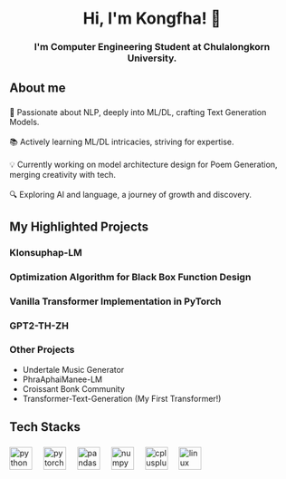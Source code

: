 <h1 align="center">Hi, I'm Kongfha! 👋</h1>

###

**<h3 align="center">I'm Computer Engineering Student at Chulalongkorn University.</h>**

###

<h2 align="left">About me</h2>

###

<p align="left">👋 Passionate about NLP, deeply into ML/DL, crafting Text Generation Models.<br><br>📚 Actively learning ML/DL intricacies, striving for expertise.<br><br>💡 Currently working on model architecture design for Poem Generation, merging creativity with tech.<br><br>🔍 Exploring AI and language, a journey of growth and discovery.</p>

###

<h2 align="left">My Highlighted Projects</h2>

### Klonsuphap-LM

### Optimization Algorithm for Black Box Function Design

### Vanilla Transformer Implementation in PyTorch

### GPT2-TH-ZH

### Other Projects
- Undertale Music Generator
- PhraAphaiManee-LM
- Croissant Bonk Community
- Transformer-Text-Generation (My First Transformer!)

###

<h2 align="left">Tech Stacks</h2>

###

<div align="left">
  <img src="https://img.shields.io/badge/Python-3776AB?logo=python&logoColor=white&style=for-the-badge" height="40" alt="python logo"  />
  <img width="12" />
  <img src="https://img.shields.io/badge/PyTorch-EE4C2C?logo=pytorch&logoColor=white&style=for-the-badge" height="40" alt="pytorch logo"  />
  <img width="12" />
  <img src="https://img.shields.io/badge/pandas-150458?logo=pandas&logoColor=white&style=for-the-badge" height="40" alt="pandas logo"  />
  <img width="12" />
  <img src="https://img.shields.io/badge/NumPy-013243?logo=numpy&logoColor=white&style=for-the-badge" height="40" alt="numpy logo"  />
  <img width="12" />
  <img src="https://img.shields.io/badge/C++-00599C?logo=cplusplus&logoColor=white&style=for-the-badge" height="40" alt="cplusplus logo"  />
  <img width="12" />
  <img src="https://img.shields.io/badge/Linux-FCC624?logo=linux&logoColor=black&style=for-the-badge" height="40" alt="linux logo"  />
</div>

###


###

